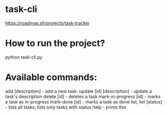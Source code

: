 # task-cli
https://roadmap.sh/projects/task-tracker

# How to run the project?
python task-cli.py

# Available commands:
add [description] - add a new task:
update [id] [description] - update a task's description
delete [id] - deletes a task
mark-in-progress [id] - marks a task as in-progress
mark-done [id] - marks a task as done
list, list [status] - lists all tasks, lists only tasks with status
help - prints this
